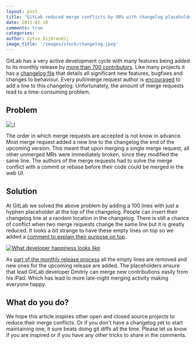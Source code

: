 ```yaml
---
layout: post
title: "GitLab reduced merge conflicts by 90% with changelog placeholders"
date: 2015-02-10
comments: true
categories:
author: Sytse Sijbrandij
image_title: '/images/stock/changelog.jpeg'
---
```


GitLab has a very active development cycle with many features being added to its monthly release by
[more than 700 contributors](http://contributors.gitlab.com/).
Like many projects it has a
[changelog file](https://gitlab.com/gitlab-org/gitlab-ce/blob/master/CHANGELOG)
that details all significant new features, bugfixes and changes to behaviour.
Every pull/merge request author is [encouraged](https://gitlab.com/gitlab-org/gitlab-ce/blob/master/CONTRIBUTING.md#merge-request-guidelines)
to add a line to this changelog. Unfortunately, the amount of merge requests lead to a time-consuming problem.

<!-- more -->

## Problem

[![:(](/images/conflict.png)](/images/conflict.png)

The order in which merge requests are accepted is not know in advance.
Most merge request added a new line to the changelog the end of the upcoming version.
This meant that upon merging a single merge request, all other unmerged MRs were immediately broken, since they modified the same line.
The authors of the merge requests had to solve the merge conflict with a commit or rebase before their code could be merged in the web UI.

## Solution

At GitLab we solved the above problem by adding a 100 lines with just a hyphen placeholder at the top of the changelog.
People can insert their changelog line at a random location in the changelog.
There is still a chance of conflict when two merge requests change the same line but it is greatly reduced.
It looks a bit strange to have these empty lines on top so we added a [comment to explain their purpose on top](https://gitlab.com/gitlab-org/gitlab-ce/blob/master/CHANGELOG#L1).

[![What developer happiness looks like](/images/accept.png)](/images/accept.png)

As [part of the monthly release process](https://gitlab.com/gitlab-org/gitlab-ce/blob/master/doc/release/monthly.md#prepare-changelog-for-next-release) all the empty lines are removed and new ones for the upcoming release are added.
The placeholders ensure that lead GitLab developer Dmitriy can merge new contributions easily from his iPad.
Which has lead to more late-night merging activity making everyone happy.

## What do you do?

We hope this article inspires other open and closed source projects to reduce their merge conflicts.
Or if you don't have a changelog yet to start maintaining one, it sure beats doing git diffs all the time.
Please let us know if you are inspired or if you have any other tricks to share in the comments.
